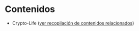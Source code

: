 # Contenidos

- Crypto-Life ([ver recopilación de contenidos relacionados](https://github.com/SidVal/SidV/issues/21#issue-267159160))
